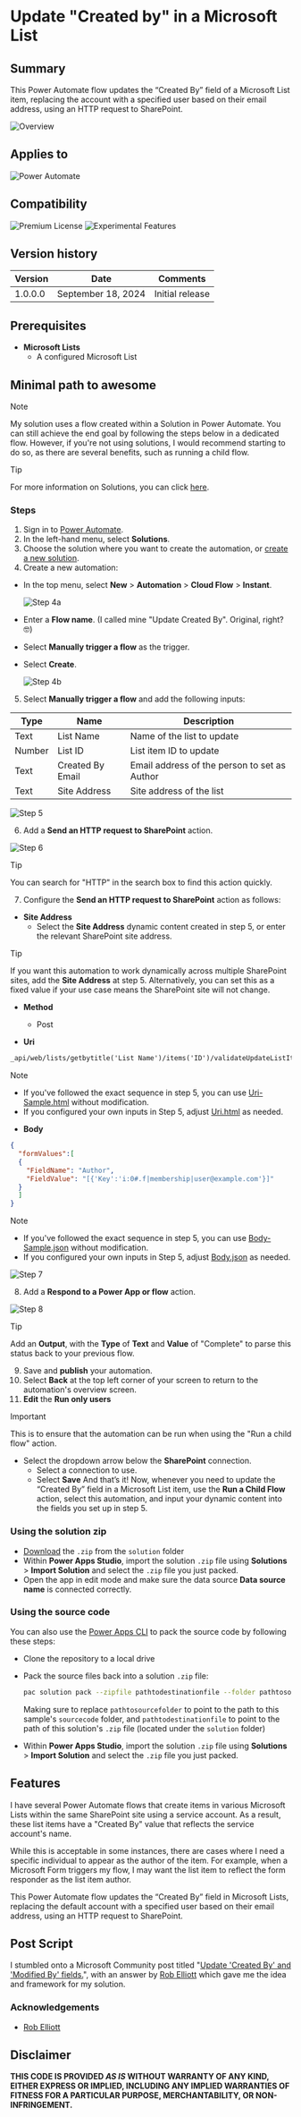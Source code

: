 # Update "Created by" in a Microsoft List

## Summary

This Power Automate flow updates the “Created By” field of a Microsoft List item, replacing the account with a specified user based on their email address, using an HTTP request to SharePoint.

![Overview](assets/Overview.jpg)

## Applies to

![Power Automate](https://img.shields.io/badge/Power%20Automate-Yes-green "Yes")

## Compatibility

![Premium License](https://img.shields.io/badge/Premium%20License-Not%20Required-red.svg "Premium license not required") ![Experimental Features](https://img.shields.io/badge/Experimental%20Features-No-red.svg "Does not rely on experimental features")


## Version history

| Version | Date               | Comments        |
| ------- | ------------------ | --------------- |
| 1.0.0.0 | September 18, 2024 | Initial release |

## Prerequisites

- **Microsoft Lists**
  - A configured Microsoft List

## Minimal path to awesome

> [!NOTE]
> My solution uses a flow created within a Solution in Power Automate. You can still achieve the end goal by following the steps below in a dedicated flow. However, if you're not using solutions, I would recommend starting to do so, as there are several benefits, such as running a child flow.

> [!TIP]
> For more information on Solutions, you can click [here](https://learn.microsoft.com/en-us/power-automate/overview-solution-flows).

### Steps
1. Sign in to [Power Automate](https://make.powerautomate.com/).
2. In the left-hand menu, select **Solutions**.
3. Choose the solution where you want to create the automation, or [create a new solution](https://learn.microsoft.com/en-us/power-automate/overview-solution-flows).
4. Create a new automation:
  - In the top menu, select **New** > **Automation** > **Cloud Flow** > **Instant**.

    ![Step 4a](assets/Step%204a.jpg)

  - Enter a **Flow name**. (I called mine "Update Created By". Original, right? 🤓)
  - Select **Manually trigger a flow** as the trigger.
  - Select **Create**.

    ![Step 4b](assets/Step%204a.jpg)

5. Select **Manually trigger a flow** and add the following inputs:

|  Type  |       Name       |                 Description                  |
| ------ | ---------------- | -------------------------------------------- |
|  Text  |    List Name     |          Name of the list to update          |
| Number |     List ID      |            List item ID to update            |
|  Text  | Created By Email | Email address of the person to set as Author |
|  Text  |   Site Address   |            Site address of the list          |

  ![Step 5](assets/Step%205.jpg)

6. Add a **Send an HTTP request to SharePoint** action.

  ![Step 6](assets/Step%206.jpg)

> [!TIP] 
> You can search for "HTTP" in the search box to find this action quickly.

7. Configure the **Send an HTTP request to SharePoint** action as follows:

- **Site Address**
  - Select the **Site Address** dynamic content created in step 5, or enter the relevant SharePoint site address.

> [!TIP] 
> If you want this automation to work dynamically across multiple SharePoint sites, add the **Site Address** at step 5. Alternatively, you can set this as a fixed value if your use case means the SharePoint site will not change.

- **Method**
  - Post

- **Uri**

``` HTML
_api/web/lists/getbytitle('List Name')/items('ID')/validateUpdateListItem
```
  
> [!NOTE]
> - If you've followed the exact sequence in step 5, you can use [Uri-Sample.html](sourcecode/Uri-Sample.html) without modification.
> - If you configured your own inputs in Step 5, adjust [Uri.html](sourcecode/Uri.html) as needed.

- **Body**

``` JSON
{
  "formValues":[
  {
    "FieldName": "Author",
    "FieldValue": "[{'Key':'i:0#.f|membership|user@example.com'}]"
  }
  ]
}
```

> [!NOTE]
> - If you've followed the exact sequence in step 5, you can use [Body-Sample.json](sourcecode/Body-Sample.json) without modification.
> - If you configured your own inputs in Step 5, adjust [Body.json](sourcecode/Body.json) as needed.

  ![Step 7](assets/Step%207.jpg)

8. Add a **Respond to a Power App or flow** action.

  ![Step 8](assets/Step%208.jpg)

  > [!TIP]
  > Add an **Output**, with the **Type** of **Text** and **Value** of "Complete" to parse this status back to your previous flow.

9. Save and **publish** your automation.
10. Select **Back** at the top left corner of your screen to return to the automation's overview screen.
11. **Edit** the **Run only users**

> [!IMPORTANT]
> This is to ensure that the automation can be run when using the "Run a child flow" action.

- Select the dropdown arrow below the **SharePoint** connection.
  - Select a connection to use.
  - Select **Save**
And that’s it! Now, whenever you need to update the “Created By” field in a Microsoft List item, use the **Run a Child Flow** action, select this automation, and input your dynamic content into the fields you set up in step 5.

### Using the solution zip

* [Download](./solution/UpdateCreatedBy_1_0_0_1.zip) the `.zip` from the `solution` folder
* Within **Power Apps Studio**, import the solution `.zip` file using **Solutions** > **Import Solution** and select the `.zip` file you just packed.
* Open the app in edit mode and make sure the data source **Data source name** is connected correctly.

### Using the source code

You can also use the [Power Apps CLI](https://docs.microsoft.com/powerapps/developer/data-platform/powerapps-cli) to pack the source code by following these steps:

* Clone the repository to a local drive
* Pack the source files back into a solution `.zip` file:

  ```bash
  pac solution pack --zipfile pathtodestinationfile --folder pathtosourcefolder --processCanvasApps
  ```

  Making sure to replace `pathtosourcefolder` to point to the path to this sample's `sourcecode` folder, and `pathtodestinationfile` to point to the path of this solution's `.zip` file (located under the `solution` folder)
* Within **Power Apps Studio**, import the solution `.zip` file using **Solutions** > **Import Solution** and select the `.zip` file you just packed.

## Features

I have several Power Automate flows that create items in various Microsoft Lists within the same SharePoint site using a service account. As a result, these list items have a "Created By" value that reflects the service account's name.

While this is acceptable in some instances, there are cases where I need a specific individual to appear as the author of the item. For example, when a Microsoft Form triggers my flow, I may want the list item to reflect the form responder as the list item author.

This Power Automate flow updates the “Created By” field in Microsoft Lists, replacing the default account with a specified user based on their email address, using an HTTP request to SharePoint.


## Post Script

I stumbled onto a Microsoft Community post titled "[Update 'Created By' and 'Modified By' fields.](https://techcommunity.microsoft.com/t5/power-apps-and-power-automate-in/update-created-by-and-modified-by-fields/m-p/3672675/highlight/true#M6072)", with an answer by [Rob Elliott](https://techcommunity.microsoft.com/t5/user/viewprofilepage/user-id/174092#profile) which gave me the idea and framework for my solution.

### Acknowledgements

- [Rob Elliott](https://techcommunity.microsoft.com/t5/user/viewprofilepage/user-id/174092#profile)

## Disclaimer

**THIS CODE IS PROVIDED *AS IS* WITHOUT WARRANTY OF ANY KIND, EITHER EXPRESS OR IMPLIED, INCLUDING ANY IMPLIED WARRANTIES OF FITNESS FOR A PARTICULAR PURPOSE, MERCHANTABILITY, OR NON-INFRINGEMENT.**
